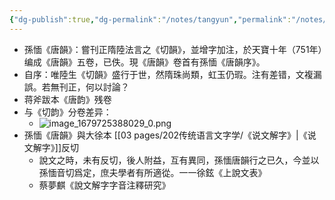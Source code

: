 ```yaml
---
{"dg-publish":true,"dg-permalink":"/notes/tangyun","permalink":"/notes/tangyun/","created":"2024-11-30T20:44:20.472+08:00","updated":"2025-03-02T20:14:14.326+08:00"}
---
```


- 孫愐《唐韻》：嘗刊正隋陸法言之《切韻》，並增字加注，於天寶十年（751年）编成《唐韻》五卷，已佚。現《唐韻》卷首有孫愐《唐韻序》。
- 自序：唯陸生《切韻》盛行于世，然隋珠尚類，虹玉仍瑕。注有差错，文複漏誤。若無刊正，何以討論？
- 蒋斧跋本《唐韵》残卷​
- 与《切韵》分卷差异：
	- ![image_1679725388029_0.png](/img/user/09%20settings/Z%20attachment/image_1679725388029_0.png)
- 孫愐《唐韻》與大徐本 [[03 pages/202传统语言文字学/《说文解字》\|《说文解字》]]反切
	- 說文之時，未有反切，後人附益，互有異同，孫愐唐韻行之已久，今並以孫愐音切爲定，庶夫學者有所適從。一一徐鉉《上說文表》
	- 蔡夢麒《說文解字字音注釋研究》
